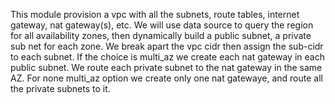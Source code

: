 This module provision a vpc with all the subnets, route tables, internet gateway, nat gateway(s), etc.
We will use data source to query the region for all availability zones, then dynamically build a public subnet, a private sub net for each zone.
We break apart the vpc cidr then assign the sub-cidr to each subnet.
If the choice is multi_az we create each nat gateway in each public subnet. We route each private subnet to the nat gateway in the same AZ. For none multi_az option we create only one nat gatewaye, and route all the private subnets to it. 
